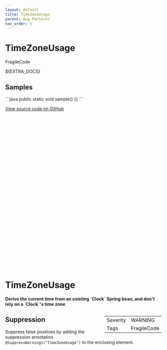 ```yaml
---
layout: default
title: TimeZoneUsage
parent: Bug Patterns
nav_order: 1
---
```

<!--
*** AUTO-GENERATED, DO NOT MODIFY ***
To make changes, edit the @BugPattern annotation or the explanation in docs/bugpattern.
-->

# TimeZoneUsage

FragileCode

${EXTRA_DOCS}

## Samples

\`\`\`java
public static void sample() {}
\`\`\`

<a href="https://github.com/PicnicSupermarket/error-prone-support/blob/master/${BUGPATTERN}" class="fs-3 btn external" target="_blank">
    View source code on GitHub
    <svg viewBox="0 0 24 24" aria-labelledby="svg-external-link-title"><use xlink:href="#svg-external-link"></use></svg>
</a>


# TimeZoneUsage

__Derive the current time from an existing &#96;Clock&#96; Spring bean, and don&#39;t rely on a &#96;Clock&#96;&#39;s time zone__

<div style="float:right;"><table id="metadata">
<tr><td>Severity</td><td>WARNING</td></tr>
<tr><td>Tags</td><td>FragileCode</td></tr>
</table></div>



## Suppression
Suppress false positives by adding the suppression annotation `@SuppressWarnings("TimeZoneUsage")` to the enclosing element.
